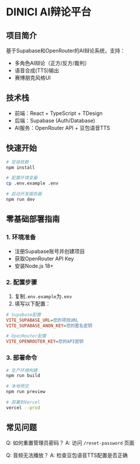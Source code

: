 # DINICI AI辩论平台

## 项目简介
基于Supabase和OpenRouter的AI辩论系统，支持：
- 多角色AI辩论（正方/反方/裁判）
- 语音合成(TTS)输出
- 赛博朋克风格UI

## 技术栈
- 前端：React + TypeScript + TDesign
- 后端：Supabase (Auth/Database)
- AI服务：OpenRouter API + 豆包语音TTS

## 快速开始
```bash
# 安装依赖
npm install

# 配置环境变量
cp .env.example .env

# 启动开发服务器
npm run dev
```

## 零基础部署指南
### 1. 环境准备
- 注册Supabase账号并创建项目
- 获取OpenRouter API Key
- 安装Node.js 18+

### 2. 配置步骤
1. 复制`.env.example`为`.env`
2. 填写以下配置：
```ini
# Supabase配置
VITE_SUPABASE_URL=您的项目URL
VITE_SUPABASE_ANON_KEY=您的匿名密钥

# OpenRouter配置
VITE_OPENROUTER_KEY=您的API密钥
```

### 3. 部署命令
```bash
# 生产环境构建
npm run build

# 本地预览
npm run preview

# 部署到Vercel
vercel --prod
```

## 常见问题
Q: 如何重置管理员密码？
A: 访问 `/reset-password` 页面

Q: 音频无法播放？
A: 检查豆包语音TTS配置是否正确